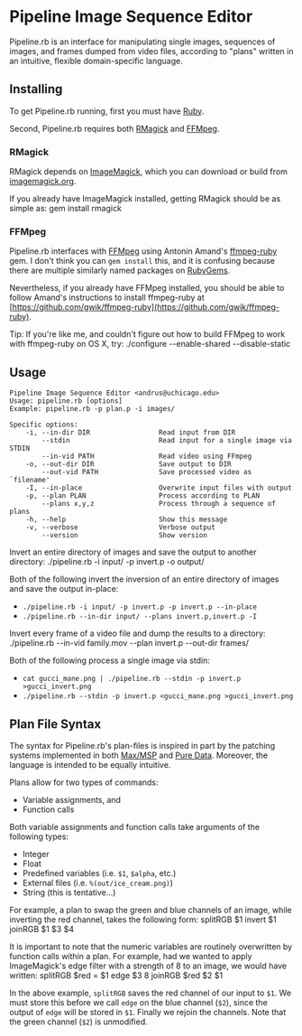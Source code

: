 # Pipeline Image Sequence Editor 
Pipeline.rb is an interface for manipulating single images, sequences of images, and frames dumped from video files, according to "plans" written in an intuitive, flexible domain-specific language.

## Installing
To get Pipeline.rb running, first you must have [Ruby](http://www.ruby-lang.org/en/downloads/).

Second, Pipeline.rb requires both [RMagick](https://github.com/rmagick/rmagick) and [FFMpeg](http://ffmpeg.org/download.html).

### RMagick
RMagick depends on [ImageMagick](http://www.imagemagick.org/), which you can download or build from [imagemagick.org](http://www.imagemagick.org).

If you already have ImageMagick installed, getting RMagick should be as simple as:
	gem install rmagick

### FFMpeg
Pipeline.rb interfaces with [FFMpeg](http://ffmpeg.org/) using Antonin Amand's [ffmpeg-ruby](https://github.com/gwik/ffmpeg-ruby) gem. I don't think you can `gem install` this, and it is confusing because there are multiple similarly named packages on [RubyGems](rubygems.org).

Nevertheless, if you already have FFMpeg installed, you should be able to follow Amand's instructions to install ffmpeg-ruby at [https://github.com/gwik/ffmpeg-ruby](https://github.com/gwik/ffmpeg-ruby).

Tip: If you're like me, and couldn't figure out how to build FFMpeg to work with ffmpeg-ruby on OS X, try:
	./configure --enable-shared --disable-static

## Usage
	Pipeline Image Sequence Editor <andrus@uchicago.edu>
	Usage: pipeline.rb [options]
	Example: pipeline.rb -p plan.p -i images/

	Specific options:
		-i, --in-dir DIR                 Read input from DIR
			--stdin                      Read input for a single image via STDIN
			--in-vid PATH                Read video using FFmpeg
		-o, --out-dir DIR                Save output to DIR
			--out-vid PATH               Save processed video as `filename'
		-I, --in-place                   Overwrite input files with output
		-p, --plan PLAN                  Process according to PLAN
			--plans x,y,z                Process through a sequence of plans
		-h, --help                       Show this message
		-v, --verbose                    Verbose output
			--version                    Show version

Invert an entire directory of images and save the output to another directory:
	./pipeline.rb -i input/ -p invert.p -o output/

Both of the following invert the inversion of an entire directory of images and save the output in-place:

* `./pipeline.rb -i input/ -p invert.p -p invert.p --in-place`
* `./pipeline.rb --in-dir input/ --plans invert.p,invert.p -I`

Invert every frame of a video file and dump the results to a directory:
	./pipeline.rb --in-vid family.mov --plan invert.p --out-dir frames/

Both of the following process a single image via stdin:

* `cat gucci_mane.png | ./pipeline.rb --stdin -p invert.p >gucci_invert.png`
* `./pipeline.rb --stdin -p invert.p <gucci_mane.png >gucci_invert.png`

## Plan File Syntax
The syntax for Pipeline.rb's plan-files is inspired in part by the patching systems implemented in both [Max/MSP](http://cycling74.com/) and [Pure Data](http://puredata.info/). Moreover, the language is intended to be equally intuitive.

Plans allow for two types of commands:

* Variable assignments, and
* Function calls

Both variable assignments and function calls take arguments of the following types:

* Integer
* Float
* Predefined variables (i.e. `$1`, `$alpha`, etc.)
* External files (i.e. `%(out/ice_cream.png)`)
* String (this is tentative...)

For example, a plan to swap the green and blue channels of an image, while inverting the red channel, takes the following form:
	splitRGB $1
	invert $1
	joinRGB $1 $3 $4

It is important to note that the numeric variables are routinely overwritten by function calls within a plan. For example, had we wanted to apply ImageMagick's edge filter with a strength of 8 to an image, we would have written:
	splitRGB
	$red = $1
	edge $3 8
	joinRGB $red $2 $1

In the above example, `splitRGB` saves the red channel of our input to `$1`. We must store this before we call `edge` on the blue channel (`$2`), since the output of `edge` will be stored in `$1`. Finally we rejoin the channels. Note that the green channel (`$2`) is unmodified.
